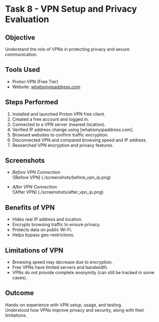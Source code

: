# Task 8 - VPN Setup and Privacy Evaluation

## Objective
Understand the role of VPNs in protecting privacy and secure communication.

## Tools Used
- Proton VPN (Free Tier)
- Website: [whatismyipaddress.com](https://whatismyipaddress.com)

## Steps Performed
1. Installed and launched Proton VPN free client.
2. Created a free account and logged in.
3. Connected to a VPN server (nearest location).
4. Verified IP address change using [whatismyipaddress.com].
5. Browsed websites to confirm traffic encryption.
6. Disconnected VPN and compared browsing speed and IP address.
7. Researched VPN encryption and privacy features.

## Screenshots
- *Before VPN Connection*  
![Before VPN] (./screenshots/before_vpn_ip.png)

- *After VPN Connection*  
![After VPN] (./screenshots/after_vpn_ip.png)

## Benefits of VPN
- Hides real IP address and location.
- Encrypts browsing traffic to ensure privacy.
- Protects data on public Wi-Fi.
- Helps bypass geo-restrictions.

## Limitations of VPN
- Browsing speed may decrease due to encryption.
- Free VPNs have limited servers and bandwidth.
- VPNs do not provide complete anonymity (can still be tracked in some cases).

## Outcome
Hands-on experience with VPN setup, usage, and testing.  
Understood how VPNs improve privacy and security, along with their limitations.
